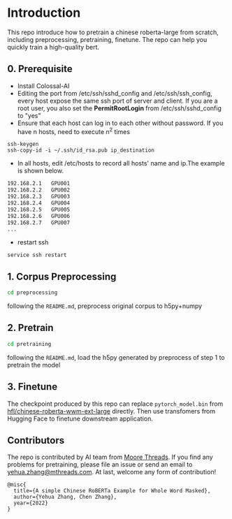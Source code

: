 # Introduction
This repo introduce how to pretrain a chinese roberta-large from scratch, including preprocessing, pretraining, finetune. The repo can help you quickly train a high-quality  bert.

## 0. Prerequisite
- Install Colossal-AI
- Editing the port from /etc/ssh/sshd_config and /etc/ssh/ssh_config, every host expose the same ssh port of server and client. If you are a root user, you also set the **PermitRootLogin** from /etc/ssh/sshd_config to "yes"
- Ensure that each host can log in to each other without password. If you have n hosts, need to execute n<sup>2</sup> times

```
ssh-keygen
ssh-copy-id -i ~/.ssh/id_rsa.pub ip_destination
```

- In all hosts, edit /etc/hosts to record all hosts' name and ip.The example is shown below.

```bash
192.168.2.1   GPU001
192.168.2.2   GPU002
192.168.2.3   GPU003
192.168.2.4   GPU004
192.168.2.5   GPU005
192.168.2.6   GPU006
192.168.2.7   GPU007
...
```

- restart ssh
```
service ssh restart
```

## 1. Corpus Preprocessing
```bash
cd preprocessing
```
following the `README.md`, preprocess original corpus to h5py+numpy

## 2. Pretrain

```bash
cd pretraining
```
following the `README.md`, load the h5py generated by preprocess of step 1 to pretrain the model

## 3. Finetune

The checkpoint produced by this repo can replace `pytorch_model.bin` from  [hfl/chinese-roberta-wwm-ext-large](https://huggingface.co/hfl/chinese-roberta-wwm-ext-large/tree/main) directly. Then use transfomers from Hugging Face to finetune downstream application.

## Contributors
The repo is contributed by AI team from [Moore Threads](https://www.mthreads.com/). If you find any problems for pretraining, please file an issue or send an email to yehua.zhang@mthreads.com. At last, welcome any form of contribution!

```
@misc{
  title={A simple Chinese RoBERTa Example for Whole Word Masked},
  author={Yehua Zhang, Chen Zhang},
  year={2022}
}
```

